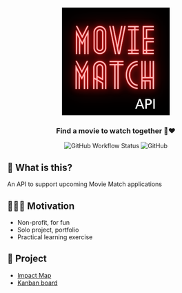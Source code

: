 <div align="center">

![Movie Match API](readme-images/MovieMatchAPI-Logo-250x250.png)

### Find a movie to watch together 🎥❤️

![GitHub Workflow Status](https://img.shields.io/github/workflow/status/DanielRobinsonSoftware/movie-match-api/Deploy?style=plastic)
![GitHub](https://img.shields.io/github/license/DanielRobinsonSoftware/movie-match-api?style=plastic)
</div>

## 🤔 What is this?
An API to support upcoming Movie Match applications

## 🤷🏼‍♂️ Motivation
- Non-profit, for fun
- Solo project, portfolio
- Practical learning exercise

## 📝 Project
- [Impact Map](https://github.com/DanielRobinsonSoftware?tab=projects)
- [Kanban board](https://github.com/users/DanielRobinsonSoftware/projects/1)
